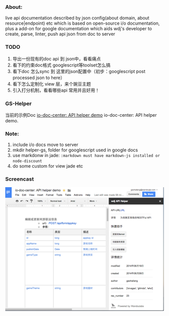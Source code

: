 
### About:
live api documentation described by json config(about domain, about resource|endpoint) etc which is based on open-source i/o documentation, plus a add-on for google documentation which aids wdj's developer to create, parse, linter, push api json from doc to server

### TODO
1. 导出一份现有的doc api 到 json中，看看痛点
2. 看下的约束doc格式 googlescript等toolset怎么搞
3. 看下doc 怎么sync 到 这里的json配置中（初步：googlescript post processed json to here）
4. 看下怎么定制化 view 层，来个豌豆主题
5. 引入打分机制，看看哪些api 常用并且好用！

### GS-Helper
当前的示例Doc [io-doc-center: API helper demo](https://docs.google.com/a/wandoujia.com/document/d/1lqhX-KvNBz0MX0azRIp4KR6YV4h-TWwPSQto41X0Tso/edit# "io-doc-center: API helper demo") io-doc-center: API helper demo.

### Note:
1. include i/o docs move to server
2. mkdir helper-gs, folder for googlescript used in google docs
3. use markdonw in jade:
`:markdown must have markdown-js installed or node-discount`
4. do some custom for view jade etc

### Screencast
![gs-helper-v1](./material/gs-helper-v1.png "gs-helper-v1")